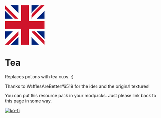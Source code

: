 ![Tea](./pack.png)
# Tea

Replaces potions with tea cups. :)

Thanks to WafflesAreBetter#6519 for the idea and the original textures!

You can put this resource pack in your modpacks. Just please link back to this page in some way.




[![ko-fi](https://ko-fi.com/img/githubbutton_sm.svg)](https://ko-fi.com/M4M7DWJCH)